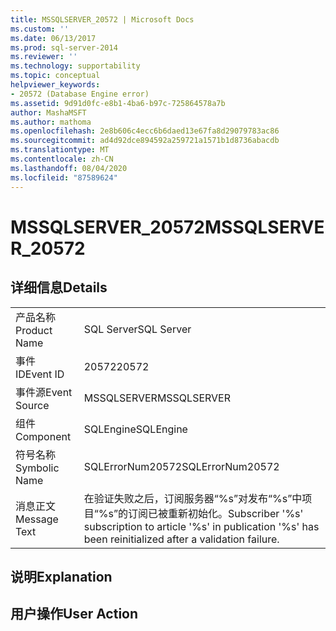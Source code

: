 ```yaml
---
title: MSSQLSERVER_20572 | Microsoft Docs
ms.custom: ''
ms.date: 06/13/2017
ms.prod: sql-server-2014
ms.reviewer: ''
ms.technology: supportability
ms.topic: conceptual
helpviewer_keywords:
- 20572 (Database Engine error)
ms.assetid: 9d91d0fc-e8b1-4ba6-b97c-725864578a7b
author: MashaMSFT
ms.author: mathoma
ms.openlocfilehash: 2e8b606c4ecc6b6daed13e67fa8d29079783ac86
ms.sourcegitcommit: ad4d92dce894592a259721a1571b1d8736abacdb
ms.translationtype: MT
ms.contentlocale: zh-CN
ms.lasthandoff: 08/04/2020
ms.locfileid: "87589624"
---
```

# <a name="mssqlserver_20572"></a><span data-ttu-id="4860d-102">MSSQLSERVER_20572</span><span class="sxs-lookup"><span data-stu-id="4860d-102">MSSQLSERVER_20572</span></span>
    
## <a name="details"></a><span data-ttu-id="4860d-103">详细信息</span><span class="sxs-lookup"><span data-stu-id="4860d-103">Details</span></span>  
  
|||  
|-|-|  
|<span data-ttu-id="4860d-104">产品名称</span><span class="sxs-lookup"><span data-stu-id="4860d-104">Product Name</span></span>|<span data-ttu-id="4860d-105">SQL Server</span><span class="sxs-lookup"><span data-stu-id="4860d-105">SQL Server</span></span>|  
|<span data-ttu-id="4860d-106">事件 ID</span><span class="sxs-lookup"><span data-stu-id="4860d-106">Event ID</span></span>|<span data-ttu-id="4860d-107">20572</span><span class="sxs-lookup"><span data-stu-id="4860d-107">20572</span></span>|  
|<span data-ttu-id="4860d-108">事件源</span><span class="sxs-lookup"><span data-stu-id="4860d-108">Event Source</span></span>|<span data-ttu-id="4860d-109">MSSQLSERVER</span><span class="sxs-lookup"><span data-stu-id="4860d-109">MSSQLSERVER</span></span>|  
|<span data-ttu-id="4860d-110">组件</span><span class="sxs-lookup"><span data-stu-id="4860d-110">Component</span></span>|<span data-ttu-id="4860d-111">SQLEngine</span><span class="sxs-lookup"><span data-stu-id="4860d-111">SQLEngine</span></span>|  
|<span data-ttu-id="4860d-112">符号名称</span><span class="sxs-lookup"><span data-stu-id="4860d-112">Symbolic Name</span></span>|<span data-ttu-id="4860d-113">SQLErrorNum20572</span><span class="sxs-lookup"><span data-stu-id="4860d-113">SQLErrorNum20572</span></span>|  
|<span data-ttu-id="4860d-114">消息正文</span><span class="sxs-lookup"><span data-stu-id="4860d-114">Message Text</span></span>|<span data-ttu-id="4860d-115">在验证失败之后，订阅服务器“%s”对发布“%s”中项目“%s”的订阅已被重新初始化。</span><span class="sxs-lookup"><span data-stu-id="4860d-115">Subscriber '%s' subscription to article '%s' in publication '%s' has been reinitialized after a validation failure.</span></span>|  
  
## <a name="explanation"></a><span data-ttu-id="4860d-116">说明</span><span class="sxs-lookup"><span data-stu-id="4860d-116">Explanation</span></span>  
  
## <a name="user-action"></a><span data-ttu-id="4860d-117">用户操作</span><span class="sxs-lookup"><span data-stu-id="4860d-117">User Action</span></span>  
  
